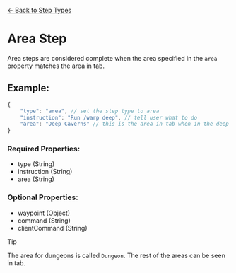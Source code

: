 [← Back to Step Types](https://github.com/LilFroggy/BingoHelper-Guide-Creation-Process/blob/master/README.md#step-types)
# Area Step
Area steps are considered complete when the area specified in the ``area`` property matches the area in tab.

## Example:
```js
{
    "type": "area", // set the step type to area
    "instruction": "Run /warp deep", // tell user what to do
    "area": "Deep Caverns" // this is the area in tab when in the deep caverns
}
```
### Required Properties:
- type (String)
- instruction (String)
- area (String)

### Optional Properties:
- waypoint (Object)
- command (String)
- clientCommand (String)

> [!TIP]
> The area for dungeons is called ``Dungeon``. The rest of the areas can be seen in tab.
